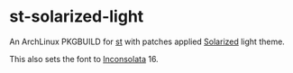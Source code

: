 # st-solarized-light

An ArchLinux PKGBUILD for [st][1] with patches applied [Solarized][2] light theme.

This also sets the font to [Inconsolata][3] 16.

[1]: http://st.suckless.org/
[2]: http://ethanschoonover.com/solarized
[3]: http://www.levien.com/type/myfonts/inconsolata.html

